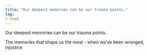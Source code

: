```yaml
---
title: "Our deepest memories can be our trauma points."
tag: 
- seed
---
```


Our deepest memories can be our trauma points. 

The memories that shape us the most - when we’ve been wronged, injustice



